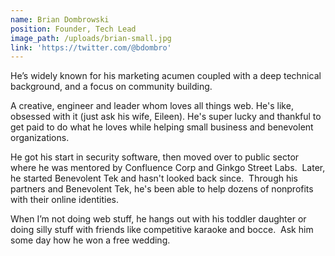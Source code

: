 ```yaml
---
name: Brian Dombrowski
position: Founder, Tech Lead
image_path: /uploads/brian-small.jpg
link: 'https://twitter.com/@bdombro'
---
```



He’s widely known for his marketing acumen coupled with a deep technical background, and a focus on community building.

A creative, engineer and leader whom loves all things web. He's like, obsessed with it (just ask his wife, Eileen). He's super lucky and thankful to get paid to do what he loves while helping small business and benevolent organizations.

He got his start in security software, then moved over to public sector where he was mentored by Confluence Corp and Ginkgo Street Labs.  Later, he started Benevolent Tek and hasn't looked back since.  Through his partners and Benevolent Tek, he's been able to help dozens of nonprofits with their online identities.

When I’m not doing web stuff, he hangs out with his toddler daughter or doing silly stuff with friends like competitive karaoke and bocce.  Ask him some day how he won a free wedding.
